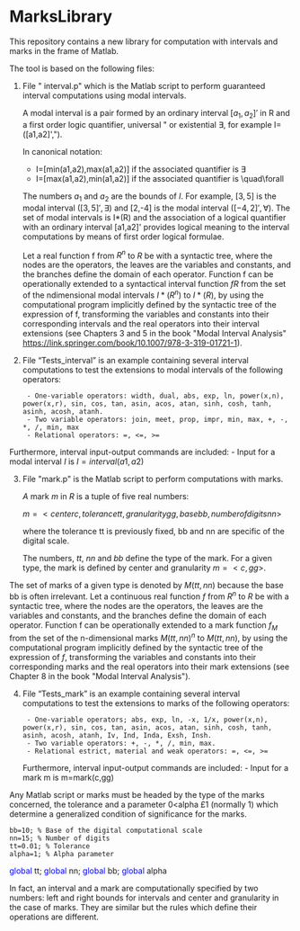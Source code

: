 # MarksLibrary

This repository contains a new library for computation with intervals and marks in the frame of Matlab.

The tool is based on the following files:

1. File " interval.p" which is the Matlab script to perform guaranteed interval computations using modal intervals.

    A modal interval is a pair formed by an ordinary interval $[a_1,a_2]'$ in R and a first order logic quantifier, universal " or existential $\exists$, for example I=([a1,a2]',"). 
    
    In canonical notation:
    - I=[min(a1,a2),max(a1,a2)] if the associated quantifier is $\exists$
    - I=[max(a1,a2),min(a1,a2)] if the associated quantifier is \quad\forall
    
   The numbers $a_1$ and $a_2$ are the bounds of $I$. For example, $[3,5]$ is the modal interval $([3,5]',\exists)$ and [2,-4] is the modal interval $([-4,2]',\forall)$. The set of modal intervals is I*(R) and the association of a logical quantifier with an ordinary interval [a1,a2]' provides logical meaning to the interval computations by means of first order logical formulae.
   
   Let a real function f from $R^n$ to $R$ be with a syntactic tree, where the nodes are the operators, the leaves are the variables and constants, and the branches define the domain of each operator. Function f can be operationally extended to a syntactical interval function $fR$ from the set of the ndimensional modal intervals $I *(R^n)$ to $I *(R)$, by using the computational program implicitly defined by the syntactic tree of the expression of f, transforming the variables and constants into their corresponding intervals and the real operators into their interval extensions (see Chapters 3 and 5 in the book "Modal Interval Analysis" https://link.springer.com/book/10.1007/978-3-319-01721-1).


2. File “Tests_interval” is an example containing several interval computations to test the extensions to modal intervals of the following operators:
    
        - One-variable operators: width, dual, abs, exp, ln, power(x,n), power(x,r), sin, cos, tan, asin, acos, atan, sinh, cosh, tanh, asinh, acosh, atanh.   
        - Two variable operators: join, meet, prop, impr, min, max, +, -, *, /, min, max  
        - Relational operators: =, <=, >= 
  
  Furthermore, interval input-output commands are included:
      - Input for a modal interval $I$ is $I=interval(a1,a2)$
    
3. File "mark.p" is the Matlab script to perform computations with marks.

    $A$ mark $m$ in $R$ is a tuple of five real numbers:
    
    $m=<center c,tolerance tt,granularity gg,base bb,number of digits nn>$

    where the tolerance tt is previously fixed, bb and nn are specific of the digital scale.
    
    The numbers, $tt$, $nn$ and $bb$ define the type of the mark. For a given type, the mark is defined by center and granularity $m=<c,gg>$. 
    
The set of marks of a given type is denoted by $M(tt,nn)$ because the base bb is often irrelevant.
Let a continuous real function $f$ from $R^n$ to $R$ be with a syntactic tree, where the nodes are the operators, the leaves are the variables and constants, and the branches define the domain of each operator.
Function f can be operationally extended to a mark function $f_M$ from the set of the n-dimensional marks $M(tt,nn)^n$ to $M(tt,nn)$, by using the computational program implicitly defined by the syntactic tree of the expression of $f$, transforming the variables and constants into their corresponding marks
and the real operators into their mark extensions (see Chapter 8 in the book "Modal Interval Analysis").


4. File “Tests_mark” is an example containing several interval computations to test the extensions to marks of the following operators:

        - One-variable operators; abs, exp, ln, -x, 1/x, power(x,n), power(x,r), sin, cos, tan, asin, acos, atan, sinh, cosh, tanh, asinh, acosh, atanh, Iv, Ind, Inda, Exsh, Insh.
        - Two variable operators: +, -, *, /, min, max.
        - Relational estrict, material and weak operators: =, <=, >=
        
    Furthermore, interval input-output commands are included:
        - Input for a mark m is m=mark(c,gg)
    
Any Matlab script or marks must be headed by the type of the marks concerned, the tolerance and a parameter 0<alpha £1 (normally 1) which determine a generalized condition of significance for the marks.

    bb=10; % Base of the digital computational scale
    nn=15; % Number of digits
    tt=0.01; % Tolerance
    alpha=1; % Alpha parameter
   <span style="color:blue"> global </span> tt; <span style="color:blue"> global </span> nn; <span style="color:blue"> global </span> bb; <span style="color:blue"> global </span> alpha
    
    
In fact, an interval and a mark are computationally specified by two numbers: left and right bounds
for intervals and center and granularity in the case of marks. They are similar but the rules which
define their operations are different.
